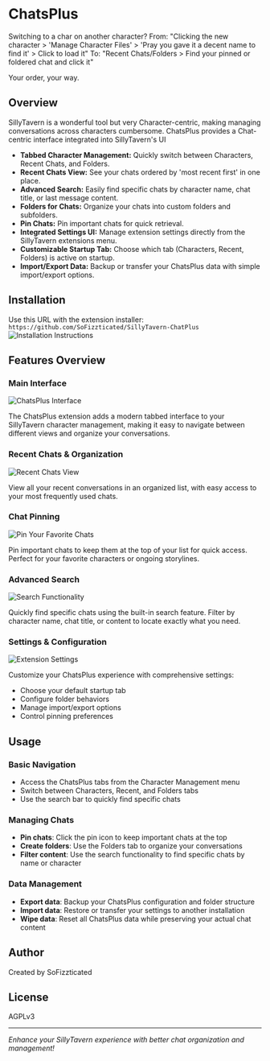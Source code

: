 # ChatsPlus

Switching to a char on another character?
From: "Clicking the new character > 'Manage Character Files' > 'Pray you gave it a decent name to find it' > Click to load it"
To: "Recent Chats/Folders > Find your pinned or foldered chat and click it"

Your order, your way.

## Overview

SillyTavern is a wonderful tool but very Character-centric, making managing conversations across characters cumbersome. ChatsPlus provides a Chat-centric interface integrated into SillyTavern's UI

- **Tabbed Character Management:** Quickly switch between Characters, Recent Chats, and Folders.
- **Recent Chats View:** See your chats ordered by 'most recent first' in one place.
- **Advanced Search:** Easily find specific chats by character name, chat title, or last message content.
- **Folders for Chats:** Organize your chats into custom folders and subfolders.
- **Pin Chats:** Pin important chats for quick retrieval.
- **Integrated Settings UI:** Manage extension settings directly from the SillyTavern extensions menu.
- **Customizable Startup Tab:** Choose which tab (Characters, Recent, Folders) is active on startup.
- **Import/Export Data:** Backup or transfer your ChatsPlus data with simple import/export options.

## Installation

Use this URL with the extension installer: `https://github.com/SoFizzticated/SillyTavern-ChatPlus`
![Installation Instructions](./.readme/Installation.png)

## Features Overview

### Main Interface

![ChatsPlus Interface](./.readme/Preview2.png)

The ChatsPlus extension adds a modern tabbed interface to your SillyTavern character management, making it easy to navigate between different views and organize your conversations.

### Recent Chats & Organization

![Recent Chats View](./.readme/Preview3.png)

View all your recent conversations in an organized list, with easy access to your most frequently used chats.

### Chat Pinning

![Pin Your Favorite Chats](./.readme/Pinning.png)

Pin important chats to keep them at the top of your list for quick access. Perfect for your favorite characters or ongoing storylines.

### Advanced Search

![Search Functionality](./.readme/Search.png)

Quickly find specific chats using the built-in search feature. Filter by character name, chat title, or content to locate exactly what you need.

### Settings & Configuration

![Extension Settings](./.readme/Settings.png)

Customize your ChatsPlus experience with comprehensive settings:

- Choose your default startup tab
- Configure folder behaviors
- Manage import/export options
- Control pinning preferences

## Usage

### Basic Navigation

- Access the ChatsPlus tabs from the Character Management menu
- Switch between Characters, Recent, and Folders tabs
- Use the search bar to quickly find specific chats

### Managing Chats

- **Pin chats**: Click the pin icon to keep important chats at the top
- **Create folders**: Use the Folders tab to organize your conversations
- **Filter content**: Use the search functionality to find specific chats by name or character

### Data Management

- **Export data**: Backup your ChatsPlus configuration and folder structure
- **Import data**: Restore or transfer your settings to another installation
- **Wipe data**: Reset all ChatsPlus data while preserving your actual chat content

## Author

Created by SoFizzticated

## License

AGPLv3

---

_Enhance your SillyTavern experience with better chat organization and management!_
